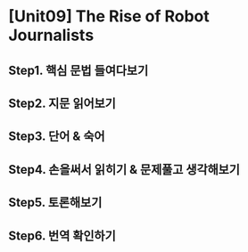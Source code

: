 # [Unit09] The Rise of Robot Journalists

## Step1. 핵심 문법 들여다보기
## Step2. 지문 읽어보기
## Step3. 단어 & 숙어
## Step4. 손을써서 읽히기 & 문제풀고 생각해보기 
## Step5. 토론해보기
## Step6. 번역 확인하기
